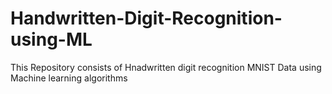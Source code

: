 # Handwritten-Digit-Recognition-using-ML
This Repository consists of Hnadwritten digit recognition MNIST Data using Machine learning algorithms
